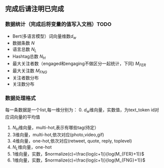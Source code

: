 ## 完成后请注明已完成
### 数据统计（完成后将变量的值写入文档）TODO
* Bert(多语言模型）词向量维数$d_w$
* 数据条数 $N$
* 语言总数 $N_L$
* Hashtag总数 $N_H$
* 最大关注者数（engaged和engaging不做区分一起统计，下同) $M_{FER}$
* 最大关注数 $M_{FNG}$
* 关注者数分布
* 关注数分布
### 数据处理格式
每一条数据是一个list,每一维分别为：
0. $d_w$维向量，实数值，为text_token id对应词向量的平均值
1. $N_H$维向量，multi-hot,表示有哪些tag(待定）
2. $3$维向量，multi-hot,依次对应(photo,video,gif)
3. $4$维向量，one-hot,依次对应(retweet, quote, reply, toplevel)
4. $N_L$维向量，one-hot
5. $1$维向量，实数，$normalize(c)=\frac{log(c+1)}{log(M_{FER}+1)}$
6. $1$维向量，实数，$normalize(c)=\frac{log(c+1)}{log(M_{FNG}+1)}$
